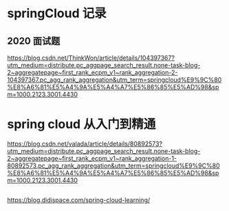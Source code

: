# springCloud 记录

## 2020 面试题 
https://blog.csdn.net/ThinkWon/article/details/104397367?utm_medium=distribute.pc_aggpage_search_result.none-task-blog-2~aggregatepage~first_rank_ecpm_v1~rank_aggregation-2-104397367.pc_agg_rank_aggregation&utm_term=springcloud%E9%9C%80%E8%A6%81%E5%A4%9A%E5%A4%A7%E5%86%85%E5%AD%98&spm=1000.2123.3001.4430



# spring cloud 从入门到精通

https://blog.csdn.net/valada/article/details/80892573?utm_medium=distribute.pc_aggpage_search_result.none-task-blog-2~aggregatepage~first_rank_ecpm_v1~rank_aggregation-1-80892573.pc_agg_rank_aggregation&utm_term=springcloud%E9%9C%80%E8%A6%81%E5%A4%9A%E5%A4%A7%E5%86%85%E5%AD%98&spm=1000.2123.3001.4430


## 

https://blog.didispace.com/spring-cloud-learning/